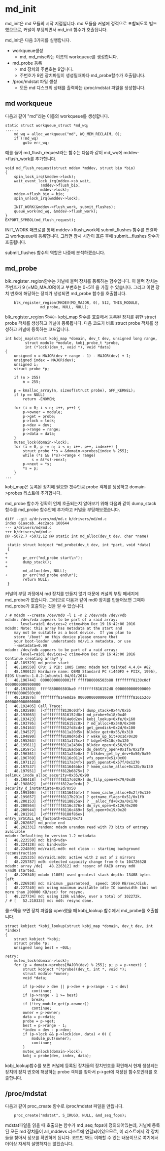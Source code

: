 # md\_init

md\_init은 md 모듈의 시작 지점입니다. md 모듈을 커널에 정적으로 포함되도록 빌드했으므로, 커널이 부팅되면서 md\_init 함수가 호출됩니다.

md\_init은 다음 3가지를 실행합니다.

* workqueue생성
  * md, md\_misc라는 이름의 workqueue를 생성합니다.
* md\_probe 등록
  * md 장치의 주번호는 9입니다.
  * 주번호가 9인 장치파일이 생성될때마다 md\_probe함수가 호출됩니다.
* /proc/mdstat 파일 생성
  * 모든 md 디스크의 상태를 출력하는 /proc/mdstat 파일을 생성합니다.

## md workqueue

다음과 같이 "md"라는 이름의 workqueue를 생성합니다.

```
static struct workqueue_struct *md_wq;
......
    md_wq = alloc_workqueue("md", WQ_MEM_RECLAIM, 0);
    if (!md_wq)
        goto err_wq;
```

예를 들어 md\_flush\_request라는 함수는 다음과 같이 md\_wq에 mddev-&gt;flush\_work를 추가합니다.

```
void md_flush_request(struct mddev *mddev, struct bio *bio)
{
    spin_lock_irq(&mddev->lock);
    wait_event_lock_irq(mddev->sb_wait,
                !mddev->flush_bio,
                mddev->lock);
    mddev->flush_bio = bio;
    spin_unlock_irq(&mddev->lock);

    INIT_WORK(&mddev->flush_work, submit_flushes);
    queue_work(md_wq, &mddev->flush_work);
}
EXPORT_SYMBOL(md_flush_request);
```

INIT\_WORK 매크로를 통해 mddev-&gt;flush\_work에 submit_flushes 함수를 연결하고 workqueue에 등록합니다. 그러면 잠시 시간이 흐른 후에 submit\__flushes 함수가 호출됩니다.

submit\_flushes 함수의 역할은 나중에 분석하겠습니다.

## md\_probe

blk_register_region함수는 커널에 블럭 장치를 등록하는 함수입니다. 이 블럭 장치는 주번호가 9 (=MD_MAJOR)이고 부번호는 0~511 을 가질 수 있습니다. 그리고 이런 장치 번호에 해당하는 장치가 생성되면 md_probe 함수를 호출합니다.

```
	blk_register_region(MKDEV(MD_MAJOR, 0), 512, THIS_MODULE,
			    md_probe, NULL, NULL);
```

blk_register_region 함수는 kobj_map 함수를 호출해서 등록된 장치를 위한 struct probe 객체를 생성하고 커널에 등록됩니다.
다음 코드가 바로 struct probe 객체를 생성하고 커널에 등록하는 코드입니다.

```
int kobj_map(struct kobj_map *domain, dev_t dev, unsigned long range,
	     struct module *module, kobj_probe_t *probe,
	     int (*lock)(dev_t, void *), void *data)
{
	unsigned n = MAJOR(dev + range - 1) - MAJOR(dev) + 1;
	unsigned index = MAJOR(dev);
	unsigned i;
	struct probe *p;

	if (n > 255)
		n = 255;

	p = kmalloc_array(n, sizeof(struct probe), GFP_KERNEL);
	if (p == NULL)
		return -ENOMEM;

	for (i = 0; i < n; i++, p++) {
		p->owner = module;
		p->get = probe;
		p->lock = lock;
		p->dev = dev;
		p->range = range;
		p->data = data;
	}
	mutex_lock(domain->lock);
	for (i = 0, p -= n; i < n; i++, p++, index++) {
		struct probe **s = &domain->probes[index % 255];
		while (*s && (*s)->range < range)
			s = &(*s)->next;
		p->next = *s;
		*s = p;
	}
...
```

kobj_map은 등록된 장치에 필요한 갯수만큼 probe 객체를 생성하고 domain->probes 리스트에 추가합니다.

md_probe 함수가 정확히 언제 호출되는지 알아보기 위해 다음과 같이 dump_stack 함수를 md_probe 함수안에 추가하고 커널을 부팅해보겠습니다.

```
diff --git a/drivers/md/md.c b/drivers/md/md.c
index 61aacab..4ec2ace 100644
--- a/drivers/md/md.c
+++ b/drivers/md/md.c
@@ -5072,7 +5072,12 @@ static int md_alloc(dev_t dev, char *name)

 static struct kobject *md_probe(dev_t dev, int *part, void *data)
 {
+
+       pr_err("md_probe start\n");
+       dump_stack();
+       
        md_alloc(dev, NULL);
+       pr_err("md_probe end\n");
        return NULL;
 }
```

커널의 부팅 과정에서 md 장치를 만들지 않기 때문에 커널의 부팅 메세지에 md_probe가 없습니다. 그러므로 다음과 같이 md0 장치를 만들어보면 그때야 md_probe가 호출되는 것을 알 수 있습니다.

```
/ # mdadm --create /dev/md0 -l 1 -n 2 /dev/vda /dev/vdb
mdadm: /dev/vda appears to be part of a raid array:
       level=raid1 devices=2 ctime=Mon Dec 19 16:42:00 2016
mdadm: Note: this array has metadata at the start and
    may not be suitable as a boot device.  If you plan to
    store '/boot' on this device please ensure that
    your boot-loader understands md/v1.x metadata, or use
    --metadata=0.90
mdadm: /dev/vdb appears to be part of a raid array:
       level=raid1 devices=2 ctime=Mon Dec 19 16:42:00 2016
Continue creating array? y
[   48.189329] md_probe start
[   48.189550] CPU: 2 PID: 1005 Comm: mdadm Not tainted 4.4.0+ #82
[   48.190012] Hardware name: QEMU Standard PC (i440FX + PIIX, 1996), BIOS Ubuntu-1.8.2-1ubuntu1 04/01/2014
[   48.190744]  00000000000001ff ffff880006503b88 ffffffff8130c0df 0000000000900000
[   48.191303]  ffff880006503ba0 ffffffff816152d8 0000000000900000 ffff880006503c00
[   48.191876]  ffffffff814e0d2e 0000000000000009 ffffffff816152c0 0000000000000000
[   48.192405] Call Trace:
[   48.192580]  [<ffffffff8130c0df>] dump_stack+0x44/0x55
[   48.193063]  [<ffffffff816152d8>] md_probe+0x18/0x40
[   48.193423]  [<ffffffff814e0d2e>] kobj_lookup+0xfe/0x160
[   48.193795]  [<ffffffff816152c0>] ? md_alloc+0x340/0x340
[   48.194163]  [<ffffffff812fd8cd>] get_gendisk+0x2d/0x100
[   48.194527]  [<ffffffff811a20d5>] blkdev_get+0x55/0x310
[   48.194890]  [<ffffffff8108d45d>] ? wake_up_bit+0x1d/0x20
[   48.195263]  [<ffffffff811a175c>] ? bdget+0x10c/0x120
[   48.195611]  [<ffffffff811a2436>] blkdev_open+0x56/0x70
[   48.195975]  [<ffffffff8116ad6a>] do_dentry_open+0x1fa/0x2f0
[   48.196361]  [<ffffffff811a23e0>] ? blkdev_get_by_dev+0x50/0x50
[   48.196769]  [<ffffffff8116c011>] vfs_open+0x51/0x60
[   48.197112]  [<ffffffff8117a34f>] path_openat+0x57f/0x1270
[   48.197537]  [<ffffffff811646bb>] ? kmem_cache_alloc+0x12b/0x130
[   48.197951]  [<ffffffff812b6875>] ? selinux_inode_alloc_security+0x35/0x90
[   48.198418]  [<ffffffff8117c029>] do_filp_open+0x79/0xd0
[   48.198862]  [<ffffffff812ae9cd>] ? security_d_instantiate+0x2d/0x50
[   48.199300]  [<ffffffff811645bf>] ? kmem_cache_alloc+0x2f/0x130
[   48.199657]  [<ffffffff8117b201>] ? getname_flags+0x51/0x1f0
[   48.200153]  [<ffffffff8118825a>] ? __alloc_fd+0x3a/0x170
[   48.200564]  [<ffffffff8116c376>] do_sys_open+0x126/0x200
[   48.200944]  [<ffffffff8116c469>] SyS_open+0x19/0x20
[   48.201291]  [<ffffffff8188f86e>] entry_SYSCALL_64_fastpath+0x12/0x71
[   48.202087] md_probe end
[   48.202331] random: mdadm urandom read with 73 bits of entropy available
mdadm: Defaulting to version 1.2 metadata
[   48.223550] md: bind<vda>
[   48.224128] md: bind<vdb>
[   48.224809] md/raid1:md0: not clean -- starting background reconstruction
[   48.225335] md/raid1:md0: active with 2 out of 2 mirrors
[   48.225787] md0: detected capacity change from 0 to 104726528
mdadm: array /de[   48.226312] md: resync of RAID array md0
v/md0 started.
[   48.226340] mdadm (1005) used greatest stack depth: 13408 bytes left
[   48.226938] md: minimum _guaranteed_  speed: 1000 KB/sec/disk.
[   48.227240] md: using maximum available idle IO bandwidth (but not more than 200000 KB/sec) for resync.
[   48.227734] md: using 128k window, over a total of 102272k.
/ # [   52.210333] md: md0: resync done.
```

콜스택을 보면 장치 파일을 open했을 때 kobj_lookup 함수에서 md_probe를 호출합니다.

```
struct kobject *kobj_lookup(struct kobj_map *domain, dev_t dev, int *index)
{
	struct kobject *kobj;
	struct probe *p;
	unsigned long best = ~0UL;

retry:
	mutex_lock(domain->lock);
	for (p = domain->probes[MAJOR(dev) % 255]; p; p = p->next) {
		struct kobject *(*probe)(dev_t, int *, void *);
		struct module *owner;
		void *data;

		if (p->dev > dev || p->dev + p->range - 1 < dev)
			continue;
		if (p->range - 1 >= best)
			break;
		if (!try_module_get(p->owner))
			continue;
		owner = p->owner;
		data = p->data;
		probe = p->get;
		best = p->range - 1;
		*index = dev - p->dev;
		if (p->lock && p->lock(dev, data) < 0) {
			module_put(owner);
			continue;
		}
		mutex_unlock(domain->lock);
		kobj = probe(dev, index, data);
```
kobj_lookup함수를 보면 커널에 등록된 장치들의 장치번호를 확인해서 현재 생성되는 장치의 장치 번호에 해당하는 probe 객체를 찾아서 p->get에 저장된 함수포인터를 호출합니다.

## /proc/mdstat

다음과 같이 proc_create 함수로 /proc/mdstat 파일을 만듭니다.

```
	proc_create("mdstat", S_IRUGO, NULL, &md_seq_fops);
```

mdstat파일을 읽을 때 호출되는 함수가 md_seq_fops에 정의되어있는데, 커널에 등록된 모든 md 장치들이 all_mddevs 리스트에 연결되어있으므로, 이 리스트에서 각 장치들을 찾아서 정보를 확인하게 됩니다.
코드만 봐도 이해할 수 있는 내용이므로 여기에서 더이상 자세히 설명하지는 않겠습니다.

